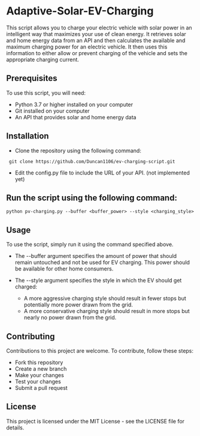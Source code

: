 # Adaptive-Solar-EV-Charging

This script allows you to charge your electric vehicle with solar power in an intelligent way that maximizes your use of clean energy. It retrieves solar and home energy data from an API and then calculates the available and maximum charging power for an electric vehicle. It then uses this information to either allow or prevent charging of the vehicle and sets the appropriate charging current.

 ## Prerequisites
  To use this script, you will need:

   - Python 3.7 or higher installed on your computer
   - Git installed on your computer
   - An API that provides solar and home energy data
 ## Installation
  - Clone the repository using the following command:
  
  ```
   git clone https://github.com/Duncan1106/ev-charging-script.git
  ```
  
  - Edit the config.py file to include the URL of your API. (not implemented yet)

 ## Run the script using the following command:
  ``` 
  python pv-charging.py --buffer <buffer_power> --style <charging_style> 
  ```
  
 ## Usage
   To use the script, simply run it using the command specified above. 
   - The --buffer argument specifies the amount of power that should remain untouched and not be used for EV charging. This power should be available for other home consumers. 
   - The --style argument specifies the style in which the EV should get charged:
   
     - A more aggressive charging style should result in fewer stops but potentially more power drawn from the grid.
     - A more conservative charging style should result in more stops but nearly no power drawn from the grid.

 ## Contributing
  Contributions to this project are welcome. To contribute, follow these steps:
  
   - Fork this repository
   - Create a new branch
   - Make your changes
   - Test your changes
   - Submit a pull request

 ## License
  This project is licensed under the MIT License - see the LICENSE file for details.
